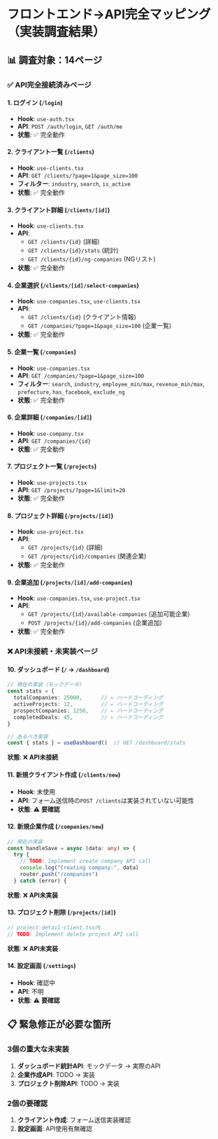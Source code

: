 # フロントエンド→API完全マッピング（実装調査結果）

## 📊 調査対象：14ページ

### **✅ API完全接続済みページ**

#### **1. ログイン** (`/login`)
- **Hook**: `use-auth.tsx`
- **API**: `POST /auth/login`, `GET /auth/me`
- **状態**: ✅ 完全動作

#### **2. クライアント一覧** (`/clients`)
- **Hook**: `use-clients.tsx`
- **API**: `GET /clients/?page=1&page_size=100`
- **フィルター**: `industry`, `search`, `is_active`
- **状態**: ✅ 完全動作

#### **3. クライアント詳細** (`/clients/[id]`)
- **Hook**: `use-clients.tsx`
- **API**: 
  - `GET /clients/{id}` (詳細)
  - `GET /clients/{id}/stats` (統計)
  - `GET /clients/{id}/ng-companies` (NGリスト)
- **状態**: ✅ 完全動作

#### **4. 企業選択** (`/clients/[id]/select-companies`)
- **Hook**: `use-companies.tsx`, `use-clients.tsx`
- **API**: 
  - `GET /clients/{id}` (クライアント情報)
  - `GET /companies/?page=1&page_size=100` (企業一覧)
- **状態**: ✅ 完全動作

#### **5. 企業一覧** (`/companies`)
- **Hook**: `use-companies.tsx`
- **API**: `GET /companies/?page=1&page_size=100`
- **フィルター**: `search`, `industry`, `employee_min/max`, `revenue_min/max`, `prefecture`, `has_facebook`, `exclude_ng`
- **状態**: ✅ 完全動作

#### **6. 企業詳細** (`/companies/[id]`)
- **Hook**: `use-company.tsx`
- **API**: `GET /companies/{id}`
- **状態**: ✅ 完全動作

#### **7. プロジェクト一覧** (`/projects`)
- **Hook**: `use-projects.tsx`
- **API**: `GET /projects/?page=1&limit=20`
- **状態**: ✅ 完全動作

#### **8. プロジェクト詳細** (`/projects/[id]`)
- **Hook**: `use-project.tsx`
- **API**: 
  - `GET /projects/{id}` (詳細)
  - `GET /projects/{id}/companies` (関連企業)
- **状態**: ✅ 完全動作

#### **9. 企業追加** (`/projects/[id]/add-companies`)
- **Hook**: `use-companies.tsx`, `use-project.tsx`
- **API**: 
  - `GET /projects/{id}/available-companies` (追加可能企業)
  - `POST /projects/{id}/add-companies` (企業追加)
- **状態**: ✅ 完全動作

### **❌ API未接続・未実装ページ**

#### **10. ダッシュボード** (`/` → `/dashboard`)
```typescript
// 現在の実装（モックデータ）
const stats = {
  totalCompanies: 25000,      // ← ハードコーディング
  activeProjects: 12,         // ← ハードコーディング
  prospectCompanies: 1250,    // ← ハードコーディング
  completedDeals: 45,         // ← ハードコーディング
}

// あるべき実装
const { stats } = useDashboard()  // GET /dashboard/stats
```
**状態**: ❌ **API未接続**

#### **11. 新規クライアント作成** (`/clients/new`)
- **Hook**: 未使用
- **API**: フォーム送信時の`POST /clients`は実装されていない可能性
- **状態**: ⚠️ **要確認**

#### **12. 新規企業作成** (`/companies/new`)
```typescript
// 現在の実装
const handleSave = async (data: any) => {
  try {
    // TODO: Implement create company API call
    console.log("Creating company:", data)
    router.push("/companies")
  } catch (error) {
```
**状態**: ❌ **API未実装**

#### **13. プロジェクト削除** (`/projects/[id]`)
```typescript
// project-detail-client.tsx内
// TODO: Implement delete project API call
```
**状態**: ❌ **API未実装**

#### **14. 設定画面** (`/settings`)
- **Hook**: 確認中
- **API**: 不明
- **状態**: ⚠️ **要確認**

## 📋 緊急修正が必要な箇所

### **3個の重大な未実装**
1. **ダッシュボード統計API**: モックデータ → 実際のAPI
2. **企業作成API**: TODO → 実装
3. **プロジェクト削除API**: TODO → 実装

### **2個の要確認**
1. **クライアント作成**: フォーム送信実装確認
2. **設定画面**: API使用有無確認
